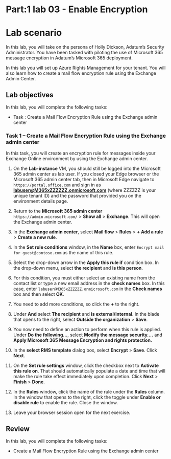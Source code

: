 # Part:1 lab 03 - Enable Encryption

# Lab scenario

In this lab, you will take on the persona of Holly Dickson, Adatum’s Security Administrator. You have been tasked with piloting the use of Microsoft 365 message encryption in Adatum’s Microsoft 365 deployment.

In this lab you will set up Azure Rights Management for your tenant. You will also learn how to create a mail flow encryption rule using the Exchange Admin Center.

## Lab objectives

In this lab, you will complete the following tasks:

+ Task : Create a Mail Flow Encryption Rule using the Exchange admin center

### Task 1 – Create a Mail Flow Encryption Rule using the Exchange admin center

In this task, you will create an encryption rule for messages inside your Exchange Online environment by using the Exchange admin center. 

1. On the **Lab-instance** VM, you should still be logged into the Microsoft 365 admin center as lab user. If you closed your Edge browser or the Microsoft 365 admin center tab, then in Microsoft Edge navigate to `https://portal.office.com` and sign in as **labuser@M365xZZZZZZ.onmicrosoft.com** (where ZZZZZZ is your unique tenant ID) and the password that provided you on the environment details page. 

1. Return to the **Microsoft 365 admin center** `https://admin.microsoft.com/` > **Show all** > **Exchange**. This will open the Exchange admin center.

1. In the **Exchange admin center**, select **Mail flow** > **Rules** > **+ Add a rule** > **Create a new rule**.

1. In the **Set rule conditions** window, in the **Name** box, enter `Encrypt mail for guest@contoso.com` as the name of this rule.

1. Select the drop-down arrow in the **Apply this rule if** condition box. In the drop-down menu, select **the recipient** and **is this person**. 

1. For this condition, you must either select an existing name from the contact list or type a new email address in the **check names** box. In this case, enter `labuser@M365xZZZZZZ.onmicrosoft.com` in the **Check names** box and then select **OK**.

1. You need to add more conditions, so click the **+** to the right.

1. Under **And** select **The recipient** and **is external/internal**. In the blade that opens to the right, select **Outside the organization** > **Save**.

1. You now need to define an action to perform when this rule is applied. Under **Do the following…**, select **Modify the message security….** and **Apply Microsoft 365 Message Encryption and rights protection.**

1. In the **select RMS template** dialog box, select **Encrypt** > **Save**. Click **Next**.
1. On the **Set rule settings** window, click the checkbox next to **Activate this rule on**. That should automatically populate a date and time that will make the rule take effect immediately upon completion. Click **Next** > **Finish** > **Done**.
1. In the **Rules** window, click the name of the rule under the **Rules** column. In the window that opens to the right, click the toggle under **Enable or disable rule** to enable the rule. Close the window.
1. Leave your browser session open for the next exercise.

## Review
In this lab, you will complete the following tasks:
+ Create a Mail Flow Encryption Rule using the Exchange admin center
